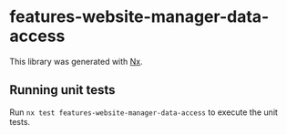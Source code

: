 # features-website-manager-data-access

This library was generated with [Nx](https://nx.dev).

## Running unit tests

Run `nx test features-website-manager-data-access` to execute the unit tests.
